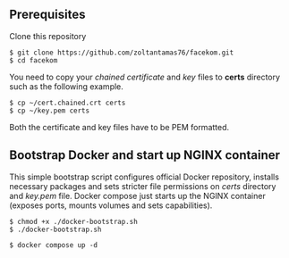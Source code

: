 ## Prerequisites
Clone this repository
```
$ git clone https://github.com/zoltantamas76/facekom.git
$ cd facekom
```

You need to copy your *chained certificate* and *key* files to **certs** directory such as the following example.
```
$ cp ~/cert.chained.crt certs
$ cp ~/key.pem certs
```
Both the certificate and key files have to be PEM formatted.

## Bootstrap Docker and start up NGINX container
This simple bootstrap script configures official Docker repository, installs necessary packages and sets stricter file permissions on *certs* directory and *key.pem* file. Docker compose just starts up the NGINX container (exposes ports, mounts volumes and sets capabilities).
```
$ chmod +x ./docker-bootstrap.sh
$ ./docker-bootstrap.sh

$ docker compose up -d
```
